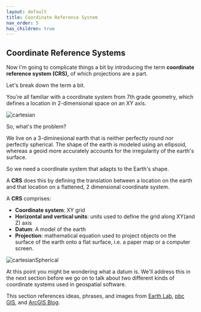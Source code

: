```yaml
---
layout: default
title: Coordinate Reference System
nav_order: 5
has_children: true
---
```


## Coordinate Reference Systems

Now I'm going to complicate things a bit by introducing the term **coordinate reference system (CRS),** of which projections are a part.

Let's break down the term a bit.

You're all familiar with a coordinate system from 7th grade geometry, which defines a location in 2-dimensional space on an XY axis.

![cartesian](https://raw.githubusercontent.com/fiddleHeads/map-projections/master/images/555px-2D_Cartesian_Coordinates.svg.png)

So, what's the problem?

We live on a 3-diminesional earth that is neither perfectly round nor perfectly spherical. The shape of the earth is modeled using an ellipsoid, whereas a geoid more accurately accounts for the irregularity of the earth's surface.

So we need a coordinate system that adapts to the Earth's shape.

A **CRS** does this by defining the translation between a location on the earth and that location on a flattened, 2 dimensional coordinate system. 

A **CRS** comprises:

- **Coordinate system**: XY grid
- **Horizontal and vertical units**: units used to define the grid along XY(and Z) axis
- **Datum**: A model of the earth
- **Projection**: mathematical equation used to project objects on the surface of the earth onto a flat surface, i.e. a paper map or a computer screen.

![cartesianSpherical](https://raw.githubusercontent.com/fiddleHeads/map-projections/master/images/cartSpherical.jpg)

At this point you might be wondering what a datum is. We'll address this in the next section before we go on to talk about two different kinds of coordinate systems used in geospatial software.






This section references ideas, phrases, and images from [Earth Lab](https://www.earthdatascience.org/courses/use-data-open-source-python/intro-vector-data-python/spatial-data-vector-shapefiles/intro-to-coordinate-reference-systems-python/), [pbc GIS](http://pbcgis.com/projection_fundamentals/), and [ArcGIS Blog](https://www.esri.com/arcgis-blog/products/arcgis-pro/mapping/coordinate-systems-difference/#spatial).

